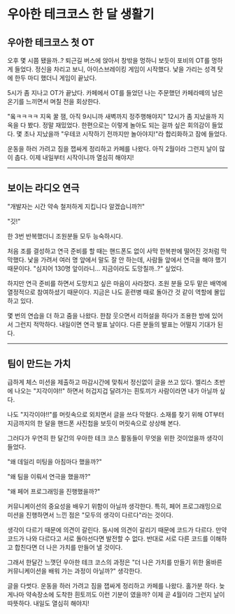 # 우아한 테크코스 한 달 생활기


## 우아한 테크코스 첫 OT
오후 몇 시쯤 됐을까..? 퇴근길 버스에 앉아서 창밖을 멍하니 보듯이 포비의 OT를 멍하게 들었다. 정신을 차리고 보니, 아이스브레이킹 게임이 시작했다. 낯을 가리는 성격 탓에 한두 마디 했더니 게임이 끝났다.


5시가 좀 지나고 OT가 끝났다. 카페에서 OT를 들었던 나는 주문했던 카페라떼의 남은 온기를 느끼면서 며칠 전을 회상한다.


"옼ㅋㅋㅋㅋ 지옥 꿀 잼, 아직 9시니까 새벽까지 정주행해야지" 12시가 좀 지났을까 지옥을 다 봤다. 정말 재밌었다. 한편으로는 이렇게 놀아도 되는 걸까 싶은 회의감이 들었다. 몇 초나 지났을까 "우테코 시작하기 전까지만 놀아야지!"라 합리화하고 잠에 들었다.


운동을 하러 가려고 짐을 잽싸게 정리하고 카페를 나왔다. 아직 2월이라 그런지 날이 많이 춥다. 이제 내일부터 시작이니까 열심히 해야지!

---

## 보이는 라디오 연극

"개발자는 시간 약속 철저하게 지킵니다 알겠습니까?!"


"깃!"


한 3번 반복했더니 조원분들 모두 능숙하시다.

처음 조를 결성하고 연극 준비를 할 때는 핸드폰도 없이 사막 한복판에 떨어진 것처럼 막막했다. 낯을 가려서 여러 명 앞에서 말도 잘 안 하는데, 사람들 앞에서 연극을 해야 했기 때문이다. "심지어 130명 앞이라니... 지금이라도 도망칠까..?" 싶었다.


하지만 연극 준비를 하면서 도망치고 싶은 마음이 사라졌다. 조원 분들 모두 맡은 배역에 열정적으로 참여하셨기 때문이다. 지금은 나도 훈련병 때로 돌아간 것 같이 역할에 몰입하고 있다.


몇 번의 연습을 더 하고 줌을 나왔다. 한참 웃으면서 리허설을 하다가 조용한 방에 있어서 그런지 적막하다.
내일이면 연극 발표 날이다. 다른 분들의 발표는 어떨지 기대가 된다.

---

## 팀이 만드는 가치  

급하게 체스 미션을 제출하고 마감시간에 맞춰서 정신없이 글을 쓰고 있다. 엘리스 초반에 나오는 "지각이야!!" 하면서 허겁지겁 달려가는 흰토끼가 사람이라면 내가 아닐까 싶다.


나도 "지각이야!!"를 머릿속으로 외치면서 글을 쓰다 막혔다. 소재를 찾기 위해 OT부터 지금까지의 한 달을 핸드폰 사진첩을 보듯이 머릿속으로 상상해 본다.

그러다가 우연히 한 달간의 우아한 테크 코스 활동들이 무엇을 위한 것이었을까 생각이 들었다.

"왜 데일리 미팅을 아침마다 했을까?"


"왜 팀을 이뤄서 연극을 했을까?"


"왜 페어 프로그래밍을 진행했을까?"

커뮤니케이션의 중요성을 배우기 위함이 아닐까 생각한다. 특히, 페어 프로그래밍으로 미션을 진행하면서 느낀 점은 "모두의 생각이 다르다"라는 것이다. 

생각이 다르기 때문에 의견이 갈린다. 동시에 의견이 갈리기 때문에 코드가 다르다.
만약 코드가 나와 다르다고 서로 돌아선다면 발전할 수 없다. 반대로 서로 다른 코드를 이해하고 합친다면 더 나은 가치를 만들어 낼 것이다.


그래서 한달간 느꼇던 우아한 테크 코스의 과정은 "더 나은 가치를 만들기 위한 올바른 커뮤니케이션을 배워 가는 과정이 아닐까?" 생각한다.

글을 다썻다. 운동을 하러 가려고 짐을 잽싸게 정리하고 카페를 나왔다. 홀가분 하다. 늦게나마 약속장소에 도착한 흰토끼도 이런 기분이 였을까? 이제 곧 4월이라 그런지 날이 따뜻하다. 내일도 열심히 해야지!
